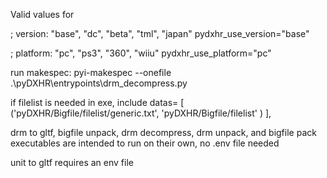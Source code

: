 Valid values for 


; version: "base", "dc", "beta", "tml", "japan"
pydxhr_use_version="base"

; platform: "pc", "ps3", "360", "wiiu"
pydxhr_use_platform="pc"



run makespec: 
pyi-makespec --onefile .\pyDXHR\entrypoints\drm_decompress.py

if filelist is needed in exe, include
    datas= [ ('pyDXHR/Bigfile/filelist/generic.txt', 'pyDXHR/Bigfile/filelist' ) ],


drm to gltf, bigfile unpack, drm decompress, drm unpack, and bigfile pack executables are intended to run on their own, no .env file needed

unit to gltf requires an env file
